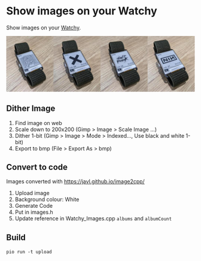 # Show images on your Watchy

Show images on your [Watchy](https://github.com/sqfmi/Watchy).

![watch faces](docs/music_combined.jpg)

## Dither Image

1. Find image on web
2. Scale down to 200x200 (Gimp > Image > Scale Image ...)
3. Dither 1-bit (Gimp > Image > Mode > Indexed..., Use black and white 1-bit)
4. Export to bmp (File > Export As > bmp)

## Convert to code

Images converted with https://javl.github.io/image2cpp/

1. Upload image
2. Background colour: White
3. Generate Code
4. Put in images.h
5. Update reference in Watchy_Images.cpp `albums` and `albumCount`

## Build

```
pio run -t upload
```
